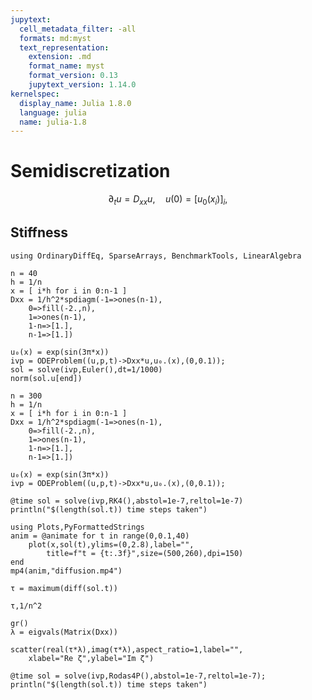 ```yaml
---
jupytext:
  cell_metadata_filter: -all
  formats: md:myst
  text_representation:
    extension: .md
    format_name: myst
    format_version: 0.13
    jupytext_version: 1.14.0
kernelspec:
  display_name: Julia 1.8.0
  language: julia
  name: julia-1.8
---
```


# Semidiscretization


$$
\partial_t u = D_{xx} u, \quad u(0) = [ u_0(x_i) ]_i, 
$$

## Stiffness


```{code-cell}
using OrdinaryDiffEq, SparseArrays, BenchmarkTools, LinearAlgebra

n = 40
h = 1/n
x = [ i*h for i in 0:n-1 ]
Dxx = 1/h^2*spdiagm(-1=>ones(n-1),
    0=>fill(-2.,n),
    1=>ones(n-1),
    1-n=>[1.],
    n-1=>[1.])

u₀(x) = exp(sin(3π*x))
ivp = ODEProblem((u,p,t)->Dxx*u,u₀.(x),(0,0.1));
sol = solve(ivp,Euler(),dt=1/1000)
norm(sol.u[end])
```

```{code-cell}
n = 300
h = 1/n
x = [ i*h for i in 0:n-1 ]
Dxx = 1/h^2*spdiagm(-1=>ones(n-1),
    0=>fill(-2.,n),
    1=>ones(n-1),
    1-n=>[1.],
    n-1=>[1.])

u₀(x) = exp(sin(3π*x))
ivp = ODEProblem((u,p,t)->Dxx*u,u₀.(x),(0,0.1));
```

```{code-cell}
@time sol = solve(ivp,RK4(),abstol=1e-7,reltol=1e-7)
println("$(length(sol.t)) time steps taken")
```

```{code-cell}
using Plots,PyFormattedStrings
anim = @animate for t in range(0,0.1,40)
    plot(x,sol(t),ylims=(0,2.8),label="",
        title=f"t = {t:.3f}",size=(500,260),dpi=150)
end
mp4(anim,"diffusion.mp4")
```

```{code-cell}
τ = maximum(diff(sol.t))

τ,1/n^2
```

```{code-cell}
gr()
λ = eigvals(Matrix(Dxx))

scatter(real(τ*λ),imag(τ*λ),aspect_ratio=1,label="",
    xlabel="Re ζ",ylabel="Im ζ")
```

```{code-cell}
@time sol = solve(ivp,Rodas4P(),abstol=1e-7,reltol=1e-7);
println("$(length(sol.t)) time steps taken")
```

```{code-cell}

```
